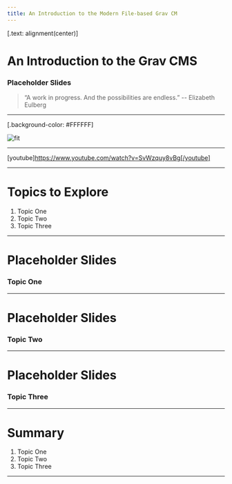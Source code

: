 ```yaml
---
title: An Introduction to the Modern File-based Grav CM
---
```


[.text: alignment(center)]

# An Introduction to the Grav CMS

### Placeholder Slides

> “A work in progress. And the possibilities are endless.”
-- Elizabeth Eulberg

---

[.background-color: #FFFFFF]

![fit](https://getgrav-grav.netdna-ssl.com/user/pages/01.tour/_easy-to-use/001-dashboard.png)

---

[youtube]https://www.youtube.com/watch?v=SvWzquy8vBg[/youtube]

---

# Topics to Explore
1. Topic One  
2. Topic Two   
3. Topic Three  

---

# Placeholder Slides

### Topic One

---

# Placeholder Slides

### Topic Two

---

# Placeholder Slides

### Topic Three

---

# Summary
1. Topic One  
2. Topic Two   
3. Topic Three  

---

